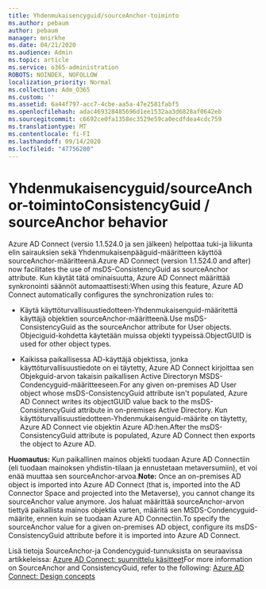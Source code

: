 ```yaml
---
title: Yhdenmukaisencyguid/sourceAnchor-toiminto
ms.author: pebaum
author: pebaum
manager: mnirkhe
ms.date: 04/21/2020
ms.audience: Admin
ms.topic: article
ms.service: o365-administration
ROBOTS: NOINDEX, NOFOLLOW
localization_priority: Normal
ms.collection: Adm_O365
ms.custom: ''
ms.assetid: 6a44f797-acc7-4cbe-aa5a-47e2581fabf5
ms.openlocfilehash: adac469328485696d1ee1532aa3d6828af0642eb
ms.sourcegitcommit: c6692ce0fa1358ec3529e59ca0ecdfdea4cdc759
ms.translationtype: MT
ms.contentlocale: fi-FI
ms.lasthandoff: 09/14/2020
ms.locfileid: "47756280"
---
```

# <a name="consistencyguid--sourceanchor-behavior"></a><span data-ttu-id="d6408-102">Yhdenmukaisencyguid/sourceAnchor-toiminto</span><span class="sxs-lookup"><span data-stu-id="d6408-102">ConsistencyGuid / sourceAnchor behavior</span></span>

<span data-ttu-id="d6408-103">Azure AD Connect (versio 1.1.524.0 ja sen jälkeen) helpottaa tuki-ja liikunta elin sairauksien sekä Yhdenmukaisenpääguid-määritteen käyttöä sourceAnchor-määritteenä.</span><span class="sxs-lookup"><span data-stu-id="d6408-103">Azure AD Connect (version 1.1.524.0 and after) now facilitates the use of msDS-ConsistencyGuid as sourceAnchor attribute.</span></span> <span data-ttu-id="d6408-104">Kun käytät tätä ominaisuutta, Azure AD Connect määrittää synkronointi säännöt automaattisesti:</span><span class="sxs-lookup"><span data-stu-id="d6408-104">When using this feature, Azure AD Connect automatically configures the synchronization rules to:</span></span>
  
- <span data-ttu-id="d6408-105">Käytä käyttöturvallisuustiedotteen-Yhdenmukaisenguid-määritettä käyttäjä objektien sourceAnchor-määritteenä.</span><span class="sxs-lookup"><span data-stu-id="d6408-105">Use msDS-ConsistencyGuid as the sourceAnchor attribute for User objects.</span></span> <span data-ttu-id="d6408-106">Objeciguid-kohdetta käytetään muissa objekti tyypeissä.</span><span class="sxs-lookup"><span data-stu-id="d6408-106">ObjectGUID is used for other object types.</span></span>
    
- <span data-ttu-id="d6408-107">Kaikissa paikallisessa AD-käyttäjä objektissa, jonka käyttöturvallisuustiedote on ei täytetty, Azure AD Connect kirjoittaa sen Objekguid-arvon takaisin paikallisen Active Directoryn MSDS-Condencyguid-määritteeseen.</span><span class="sxs-lookup"><span data-stu-id="d6408-107">For any given on-premises AD User object whose msDS-ConsistencyGuid attribute isn't populated, Azure AD Connect writes its objectGUID value back to the msDS-ConsistencyGuid attribute in on-premises Active Directory.</span></span> <span data-ttu-id="d6408-108">Kun käyttöturvallisuustiedotteen-Yhdenmukaisenguid-määrite on täytetty, Azure AD Connect vie objektin Azure AD:hen.</span><span class="sxs-lookup"><span data-stu-id="d6408-108">After the msDS-ConsistencyGuid attribute is populated, Azure AD Connect then exports the object to Azure AD.</span></span>
    
 <span data-ttu-id="d6408-109">**Huomautus:** Kun paikallinen mainos objekti tuodaan Azure AD Connectiin (eli tuodaan mainoksen yhdistin-tilaan ja ennustetaan metaversumiin), et voi enää muuttaa sen sourceAnchor-arvoa.</span><span class="sxs-lookup"><span data-stu-id="d6408-109">**Note:** Once an on-premises AD object is imported into Azure AD Connect (that is, imported into the AD Connector Space and projected into the Metaverse), you cannot change its sourceAnchor value anymore.</span></span> <span data-ttu-id="d6408-110">Jos haluat määrittää sourceAnchor-arvon tiettyä paikallista mainos objektia varten, määritä sen MSDS-Condencyguid-määrite, ennen kuin se tuodaan Azure AD Connectiin.</span><span class="sxs-lookup"><span data-stu-id="d6408-110">To specify the sourceAnchor value for a given on-premises AD object, configure its msDS-ConsistencyGuid attribute before it is imported into Azure AD Connect.</span></span> 
  
<span data-ttu-id="d6408-111">Lisä tietoja SourceAnchor-ja Condencyguid-tunnuksista on seuraavissa artikkeleissa: [Azure AD Connect: suunnittelu käsitteet](https://docs.microsoft.com/azure/active-directory/connect/active-directory-aadconnect-design-concepts)</span><span class="sxs-lookup"><span data-stu-id="d6408-111">For more information on SourceAnchor and ConsistencyGuid, refer to the following: [Azure AD Connect: Design concepts](https://docs.microsoft.com/azure/active-directory/connect/active-directory-aadconnect-design-concepts)</span></span>
  

